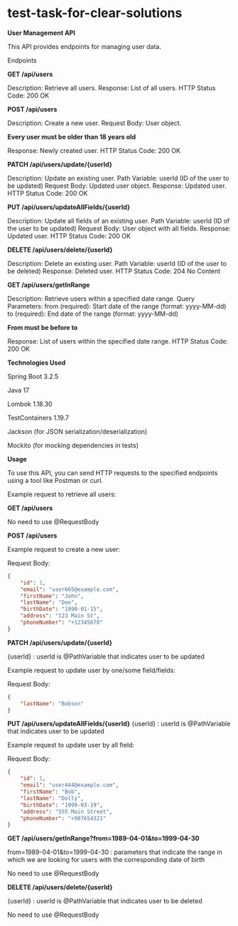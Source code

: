# test-task-for-clear-solutions

**User Management API**

This API provides endpoints for managing user data.

Endpoints

**GET /api/users**

Description: Retrieve all users.
Response: List of all users.
HTTP Status Code: 200 OK

**POST /api/users**

Description: Create a new user.
Request Body: User object.

**Every user must be older than 18 years old**

Response: Newly created user.
HTTP Status Code: 200 OK

**PATCH /api/users/update/{userId}**

Description: Update an existing user.
Path Variable: userId (ID of the user to be updated)
Request Body: Updated user object.
Response: Updated user.
HTTP Status Code: 200 OK

**PUT /api/users/updateAllFields/{userId}**

Description: Update all fields of an existing user.
Path Variable: userId (ID of the user to be updated)
Request Body: User object with all fields.
Response: Updated user.
HTTP Status Code: 200 OK

**DELETE /api/users/delete/{userId}**

Description: Delete an existing user.
Path Variable: userId (ID of the user to be deleted)
Response: Deleted user.
HTTP Status Code: 204 No Content

**GET /api/users/getInRange**

Description: Retrieve users within a specified date range.
Query Parameters:
from (required): Start date of the range (format: yyyy-MM-dd)
to (required): End date of the range (format: yyyy-MM-dd)

**From must be before to**

Response: List of users within the specified date range.
HTTP Status Code: 200 OK

**Technologies Used**

Spring Boot 3.2.5

Java 17

Lombok 1.18.30

TestContainers 1.19.7

Jackson (for JSON serialization/deserialization)

Mockito (for mocking dependencies in tests)

**Usage**

To use this API, you can send HTTP requests to the specified endpoints using a tool like Postman or curl.

Example request to retrieve all users:

**GET /api/users**

No need to use @RequestBody

**POST /api/users**

Example request to create a new user:

Request Body:
```json
{
    "id": 1,
    "email": "user665@example.com",
    "firstName": "John",
    "lastName": "Doe",
    "birthDate": "1990-01-15",
    "address": "123 Main St",
    "phoneNumber": "+12345678"
}
```
**PATCH /api/users/update/{userId}**

{userId} : userId is @PathVariable that indicates user to be updated

Example request to update user by one/some field/fields:

Request Body:
```json
{
    "lastName": "Bobson"
}
```
**PUT /api/users/updateAllFields/{userId}**
{userId} : userId is @PathVariable that indicates user to be updated

Example request to update user by all field:

Request Body: 
```json
{
    "id": 1,
    "email": "user444@example.com",
    "firstName": "Bob",
    "lastName": "Dolly",
    "birthDate": "1999-03-19",
    "address": "555 Main Street",
    "phoneNumber": "+987654321"
}
```
**GET /api/users/getInRange?from=1989-04-01&to=1999-04-30**

from=1989-04-01&to=1999-04-30 : parameters that indicate the range in which we are looking for users with the corresponding date of birth

No need to use @RequestBody

**DELETE /api/users/delete/{userId}**

{userId} : userId is @PathVariable that indicates user to be deleted

No need to use @RequestBody
